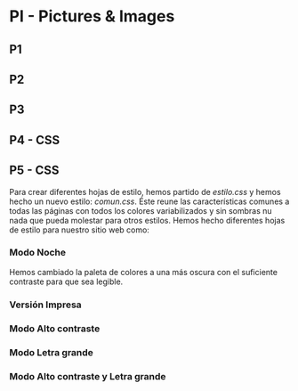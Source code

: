 # PI - Pictures & Images

## P1

## P2

## P3

## P4 - CSS

## P5 - CSS
Para crear diferentes hojas de estilo, hemos partido de _estilo.css_ y hemos hecho un nuevo estilo: _comun.css_. Éste reune las características comunes a todas las páginas con todos los colores variabilizados y sin sombras nu nada que pueda molestar para otros estilos.
Hemos hecho diferentes hojas de estilo para nuestro sitio web como:
### Modo Noche
Hemos cambiado la paleta de colores a una más oscura con el suficiente contraste para que sea legible.
### Versión Impresa
### Modo Alto contraste
### Modo Letra grande
### Modo Alto contraste y Letra grande